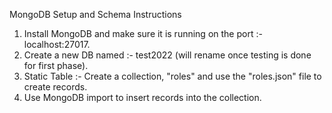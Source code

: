 MongoDB Setup and Schema Instructions

1. Install MongoDB and make sure it is running on the port :- localhost:27017.
2. Create a new DB named :- test2022 (will rename once testing is done for first phase).
3. Static Table  :- Create a collection, "roles" and use the "roles.json" file to create records.
4. Use MongoDB import to insert records into the collection.